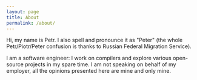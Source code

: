 ```yaml
---
layout: page
title: About
permalink: /about/
---
```

Hi, my name is Petr. I also spell and pronounce it as "Peter" (the whole
Petr/Piotr/Peter confusion is thanks to Russian Federal Migration Service).

I am a software engineer: I work on compilers and explore various open-source
projects in my spare time. I am not speaking on behalf of my employer, all the
opinions presented here are mine and only mine.

